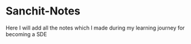 # Sanchit-Notes
Here I will add all the notes which I made during my learning journey for becoming a SDE

